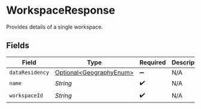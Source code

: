 # WorkspaceResponse

Provides details of a single workspace.


## Fields

| Field                                                            | Type                                                             | Required                                                         | Description                                                      |
| ---------------------------------------------------------------- | ---------------------------------------------------------------- | ---------------------------------------------------------------- | ---------------------------------------------------------------- |
| `dataResidency`                                                  | [Optional\<GeographyEnum>](../../models/shared/GeographyEnum.md) | :heavy_minus_sign:                                               | N/A                                                              |
| `name`                                                           | *String*                                                         | :heavy_check_mark:                                               | N/A                                                              |
| `workspaceId`                                                    | *String*                                                         | :heavy_check_mark:                                               | N/A                                                              |